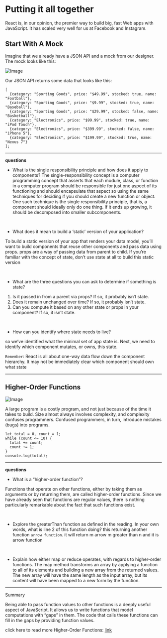 # Putting it all together

React is, in our opinion, the premier way to build big, fast Web apps with JavaScript. It has scaled very well for us at Facebook and Instagram.

## Start With A Mock

Imagine that we already have a JSON API and a mock from our designer. The mock looks like this:

![Image](https://reactjs.org/static/1071fbcc9eed01fddc115b41e193ec11/d4770/thinking-in-react-mock.png)
&nbsp;

Our JSON API returns some data that looks like this:

```
[
  {category: "Sporting Goods", price: "$49.99", stocked: true, name: "Football"},
  {category: "Sporting Goods", price: "$9.99", stocked: true, name: "Baseball"},
  {category: "Sporting Goods", price: "$29.99", stocked: false, name: "Basketball"},
  {category: "Electronics", price: "$99.99", stocked: true, name: "iPod Touch"},
  {category: "Electronics", price: "$399.99", stocked: false, name: "iPhone 5"},
  {category: "Electronics", price: "$199.99", stocked: true, name: "Nexus 7"}
];
```

---
**questions**


* What is the single responsibility principle and how does it apply to components?
The single-responsibility concept is a computer programming concept that asserts that each module, class, or function in a computer program should be responsible for just one aspect of its functioning and should encapsulate that aspect so using the same techniques for deciding if you should create a new function or object. One such technique is the single responsibility principle, that is, a component should ideally only do one thing. If it ends up growing, it should be decomposed into smaller subcomponents.

&nbsp;

* What does it mean to build a ‘static’ version of your application?

To build a static version of your app that renders your data model, you’ll want to build components that reuse other components and pass data using props. props are a way of passing data from parent to child. If you’re familiar with the concept of state, don’t use state at all to build this static version


&nbsp;

*  What are the three questions you can ask to determine if something is state?


1. Is it passed in from a parent via props? If so, it probably isn’t state.
2. Does it remain unchanged over time? If so, it probably isn’t state.
3. Can you compute it based on any other state or props in your component? If so, it isn’t state.


&nbsp;

* How can you identify where state needs to live?

 so we’ve identified what the minimal set of app state is. Next, we need to identify which component mutates, or owns, this state.

`Remember`: React is all about one-way data flow down the component hierarchy. It may not be immediately clear which component should own what state

---

## Higher-Order Functions

![Image](https://eloquentjavascript.net/img/chapter_picture_5.jpg)

A large program is a costly program, and not just because of the time it takes to build. Size almost always involves complexity, and complexity confuses programmers. Confused programmers, in turn, introduce mistakes (bugs) into programs.

```
let total = 0, count = 1;
while (count <= 10) {
  total += count;
  count += 1;
}
console.log(total);
```


---
**questions**


+ What is a “higher-order function”?

Functions that operate on other functions, either by taking them as arguments or by returning them, are called higher-order functions. Since we have already seen that functions are regular values, there is nothing particularly remarkable about the fact that such functions exist.

&nbsp;


+ Explore the greaterThan function as defined in the reading. In your own words, what is line 2 of this function doing? this returning another function `arrow function`. it will return  m arrow m greater than n and it is arrow function

&nbsp;



+ Explain how either map or reduce operates, with regards to higher-order functions.
The map method transforms an array by applying a function to all of its elements and building a new array from the returned values. The new array will have the same length as the input array, but its content will have been mapped to a new form by the function.



---

Summary

Being able to pass function values to other functions is a deeply useful aspect of JavaScript. It allows us to write functions that model computations with “gaps” in them. The code that calls these functions can fill in the gaps by providing function values.


click here to read more Higher-Order Functions:
[link](https://towardsdatascience.com/what-is-a-higher-order-function-12f5fd671e97)


